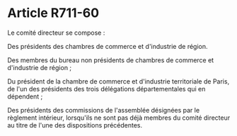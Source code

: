 # Article R711-60

<p>Le comité directeur se compose : </p><p>Des présidents des chambres de commerce et d'industrie de région. </p><p>Des membres du bureau non présidents de chambres de commerce et d'industrie de région ; </p><p>Du président de la chambre de commerce et d'industrie territoriale de Paris, de l'un des présidents des trois délégations départementales qui en dépendent ; </p><p>Des présidents des commissions de l'assemblée désignées par le règlement intérieur, lorsqu'ils ne sont pas déjà membres du comité directeur au titre de l'une des dispositions précédentes.</p>